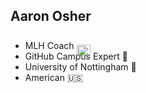 ## Aaron Osher

* MLH Coach <img src="https://ph-files.imgix.net/caf5608a-67ec-4f9f-acb5-db0052c33bed?auto=format" height="22px" style="border: none; background: none;bottom: -15px; position: relative;">
* GitHub Campus Expert 🚩
* University of Nottingham 🏹
* American 🇺🇸

